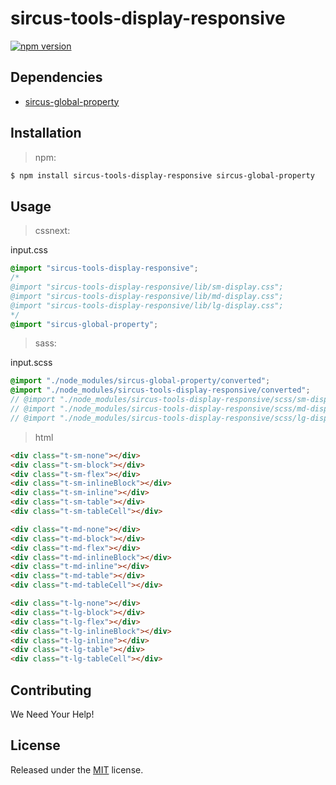 # sircus-tools-display-responsive

[![npm version](https://img.shields.io/npm/v/sircus-tools-display-responsive.svg?style=flat)](https://www.npmjs.com/package/sircus-tools-display-responsive)

## Dependencies
- [sircus-global-property](https://github.com/sircus/global-property)


## Installation

> npm:

```bash
$ npm install sircus-tools-display-responsive sircus-global-property
```

## Usage

> cssnext:

input.css
```css
@import "sircus-tools-display-responsive";
/*
@import "sircus-tools-display-responsive/lib/sm-display.css";
@import "sircus-tools-display-responsive/lib/md-display.css";
@import "sircus-tools-display-responsive/lib/lg-display.css";
*/
@import "sircus-global-property";
```

> sass:

input.scss
```scss
@import "./node_modules/sircus-global-property/converted";
@import "./node_modules/sircus-tools-display-responsive/converted";
// @import "./node_modules/sircus-tools-display-responsive/scss/sm-display";
// @import "./node_modules/sircus-tools-display-responsive/scss/md-display";
// @import "./node_modules/sircus-tools-display-responsive/scss/lg-display";
```


> html

```html
<div class="t-sm-none"></div>
<div class="t-sm-block"></div>
<div class="t-sm-flex"></div>
<div class="t-sm-inlineBlock"></div>
<div class="t-sm-inline"></div>
<div class="t-sm-table"></div>
<div class="t-sm-tableCell"></div>

<div class="t-md-none"></div>
<div class="t-md-block"></div>
<div class="t-md-flex"></div>
<div class="t-md-inlineBlock"></div>
<div class="t-md-inline"></div>
<div class="t-md-table"></div>
<div class="t-md-tableCell"></div>

<div class="t-lg-none"></div>
<div class="t-lg-block"></div>
<div class="t-lg-flex"></div>
<div class="t-lg-inlineBlock"></div>
<div class="t-lg-inline"></div>
<div class="t-lg-table"></div>
<div class="t-lg-tableCell"></div>
```


## Contributing

We Need Your Help!


## License
Released under the [MIT](https://github.com/sircus/license/blob/master/LICENSE) license.
